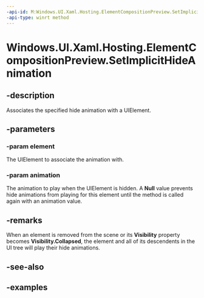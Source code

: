 ```yaml
---
-api-id: M:Windows.UI.Xaml.Hosting.ElementCompositionPreview.SetImplicitHideAnimation(Windows.UI.Xaml.UIElement,Windows.UI.Composition.ICompositionAnimationBase)
-api-type: winrt method
---
```


<!-- Method syntax.
public void ElementCompositionPreview.SetImplicitHideAnimation(UIElement element, ICompositionAnimationBase animation)
-->

# Windows.UI.Xaml.Hosting.ElementCompositionPreview.SetImplicitHideAnimation

## -description

Associates the specified hide animation with a UIElement.



## -parameters

### -param element

The UIElement to associate the animation with.

### -param animation

The animation to play when the UIElement is hidden. A **Null** value prevents hide animations from playing for this element until the method is called again with an animation value.

## -remarks

When an element is removed from the scene or its **Visibility** property becomes **Visibility.Collapsed**, the element and all of its descendents in the UI tree will play their hide animations.

## -see-also

## -examples

